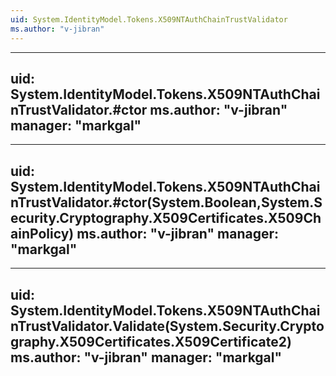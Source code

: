 ```yaml
---
uid: System.IdentityModel.Tokens.X509NTAuthChainTrustValidator
ms.author: "v-jibran"
---
```


---
uid: System.IdentityModel.Tokens.X509NTAuthChainTrustValidator.#ctor
ms.author: "v-jibran"
manager: "markgal"
---

---
uid: System.IdentityModel.Tokens.X509NTAuthChainTrustValidator.#ctor(System.Boolean,System.Security.Cryptography.X509Certificates.X509ChainPolicy)
ms.author: "v-jibran"
manager: "markgal"
---

---
uid: System.IdentityModel.Tokens.X509NTAuthChainTrustValidator.Validate(System.Security.Cryptography.X509Certificates.X509Certificate2)
ms.author: "v-jibran"
manager: "markgal"
---
